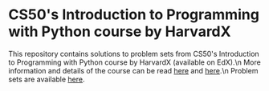 # CS50's Introduction to Programming with Python course by HarvardX 
This repository contains solutions to problem sets from CS50's Introduction to Programming with Python course by HarvardX (available on EdX).\n
More information and details of the course can be read [here](https://www.edx.org/learn/python/harvard-university-cs50-s-introduction-to-programming-with-python) and [here](https://cs50.harvard.edu/python/2022/).\n
Problem sets are available [here](https://cs50.harvard.edu/python/2022/psets/).

